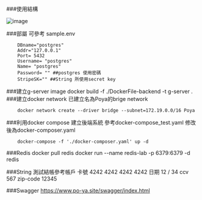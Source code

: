 ###使用結構

![image](https://i.imgur.com/MSTYjcD.png)

###部屬
可參考 sample.env

        DBname="postgres"
        Addr="127.0.0.1"
        Port= 5432
        Username= "postgres"
        Name= "postgres"
        Password= "" ##postgres 使用密碼
        StripeSK="" ##String 所使用secret key

###建立g-server image
        docker build -f ./DockerFile-backend -t g-server .
###建立docker network
已建立名為Poya的brige network

        docker network create --driver bridge --subnet=172.19.0.0/16 Poya
###利用docker compose 建立後端系統
參考docker-compose_test.yaml 修改後為docker-composer.yaml

        docker-compose -f './docker-composer.yaml' up -d
###Redis
        docker pull redis
        docker run --name redis-lab -p 6379:6379 -d redis


###String 測試結帳參考帳戶
        卡號 4242 4242 4242 4242 
        日期 12 / 34
        ccv 567
        zip-code 12345

###Swagger
        https://www.po-ya.site/swagger/index.html
